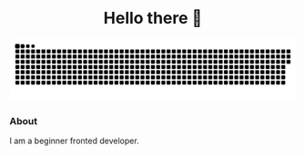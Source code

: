 <br clear="both">

<h1 align="center">Hello there 👋</h1>

<p align="center">
 <img width="600" src="assets/github-snake.svg" alt="snake"/>
</p>

<div align="left">
    <h3>About</h3>
    <p>I am a beginner fronted developer.</p>
</div>